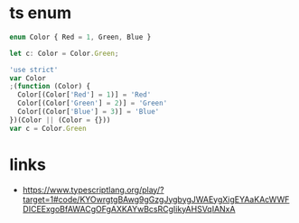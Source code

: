 # ts enum

```js
enum Color { Red = 1, Green, Blue }

let c: Color = Color.Green;
```

```js
'use strict'
var Color
;(function (Color) {
  Color[(Color['Red'] = 1)] = 'Red'
  Color[(Color['Green'] = 2)] = 'Green'
  Color[(Color['Blue'] = 3)] = 'Blue'
})(Color || (Color = {}))
var c = Color.Green
```

# links

- https://www.typescriptlang.org/play/?target=1#code/KYOwrgtgBAwg9gGzgJygbygJWAEygXigEYAaKAcWWFDICEExgoBfAWACgOFgAXKAYwBcsRCgIikyAHSVqIANxA

